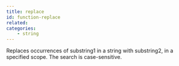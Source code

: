 ```yaml
---
title: replace
id: function-replace
related:
categories:
    - string
---
```


Replaces occurrences of substring1 in a string with substring2,
        in a specified scope. The search is case-sensitive.